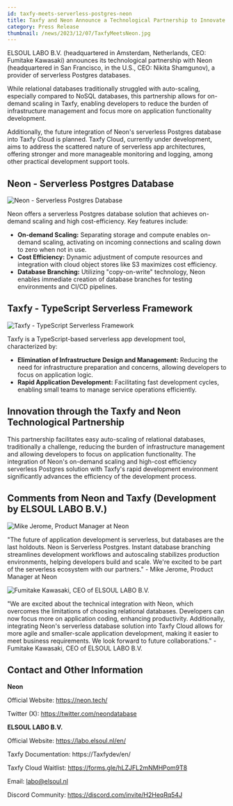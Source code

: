 ```yaml
---
id: taxfy-meets-serverless-postgres-neon
title: Taxfy and Neon Announce a Technological Partnership to Innovate Serverless Postgres Database Integration
category: Press Release
thumbnail: /news/2023/12/07/TaxfyMeetsNeon.jpg
---
```


ELSOUL LABO B.V. (headquartered in Amsterdam, Netherlands, CEO: Fumitake Kawasaki) announces its technological partnership with Neon (headquartered in San Francisco, in the U.S., CEO: Nikita Shamgunov), a provider of serverless Postgres databases.

While relational databases traditionally struggled with auto-scaling, especially compared to NoSQL databases, this partnership allows for on-demand scaling in Taxfy, enabling developers to reduce the burden of infrastructure management and focus more on application functionality development.

Additionally, the future integration of Neon's serverless Postgres database into Taxfy Cloud is planned. Taxfy Cloud, currently under development, aims to address the scattered nature of serverless app architectures, offering stronger and more manageable monitoring and logging, among other practical development support tools.

## Neon - Serverless Postgres Database

![Neon - Serverless Postgres Database](/news/2023/12/07/NeonWeb.png)

Neon offers a serverless Postgres database solution that achieves on-demand scaling and high cost-efficiency. Key features include:

- **On-demand Scaling:** Separating storage and compute enables on-demand scaling, activating on incoming connections and scaling down to zero when not in use.
- **Cost Efficiency:** Dynamic adjustment of compute resources and integration with cloud object stores like S3 maximizes cost efficiency.
- **Database Branching:** Utilizing "copy-on-write" technology, Neon enables immediate creation of database branches for testing environments and CI/CD pipelines.

## Taxfy - TypeScript Serverless Framework

![Taxfy - TypeScript Serverless Framework](/news/2023/12/07/TaxfyWebEN.png)

Taxfy is a TypeScript-based serverless app development tool, characterized by:

- **Elimination of Infrastructure Design and Management:** Reducing the need for infrastructure preparation and concerns, allowing developers to focus on application logic.
- **Rapid Application Development:** Facilitating fast development cycles, enabling small teams to manage service operations efficiently.

## Innovation through the Taxfy and Neon Technological Partnership

This partnership facilitates easy auto-scaling of relational databases, traditionally a challenge, reducing the burden of infrastructure management and allowing developers to focus on application functionality. The integration of Neon's on-demand scaling and high-cost efficiency serverless Postgres solution with Taxfy's rapid development environment significantly advances the efficiency of the development process.

## Comments from Neon and Taxfy (Development by ELSOUL LABO B.V.)

![Mike Jerome, Product Manager at Neon](/news/2023/12/07/MikeJerome.png)

"The future of application development is serverless, but databases are the last holdouts. Neon is Serverless Postgres. Instant database branching streamlines development workflows and autoscaling stabilizes production environments, helping developers build and scale. We're excited to be part of the serverless ecosystem with our partners." - Mike Jerome, Product Manager at Neon

![Fumitake Kawasaki, CEO of ELSOUL LABO B.V.](/news/2023/12/07/FumitakeKawasaki.png)

"We are excited about the technical integration with Neon, which overcomes the limitations of choosing relational databases. Developers can now focus more on application coding, enhancing productivity. Additionally, integrating Neon's serverless database solution into Taxfy Cloud allows for more agile and smaller-scale application development, making it easier to meet business requirements. We look forward to future collaborations." - Fumitake Kawasaki, CEO of ELSOUL LABO B.V.

## Contact and Other Information

**Neon**

Official Website: https://neon.tech/

Twitter (X): https://twitter.com/neondatabase

**ELSOUL LABO B.V.**

Official Website: https://labo.elsoul.nl/en/

Taxfy Documentation: https://Taxfydev/en/

Taxfy Cloud Waitlist: https://forms.gle/hLZJFL2mNMHPom9T8

Email: labo@elsoul.nl

Discord Community: https://discord.com/invite/H2HeqRq54J
